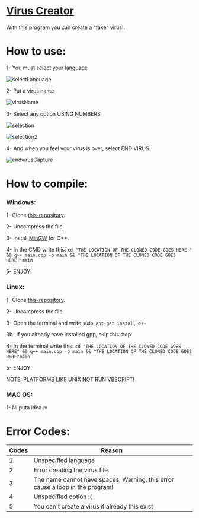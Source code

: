 # [Virus Creator](https://github.com/CosmoXDD/Fake-Virus-Creator)

With this program you can create a "fake" virus!.

# How to use:

1- You must select your language

![selectLanguage](https://raw.githubusercontent.com/CosmoXDD/Prank-Virus-Creator/master/img/1.PNG)

2- Put a virus name

![virusName](https://raw.githubusercontent.com/CosmoXDD/Prank-Virus-Creator/master/img/2.PNG)

3- Select any option USING NUMBERS

![selection](https://raw.githubusercontent.com/CosmoXDD/Prank-Virus-Creator/master/img/3.PNG)

![selection2](https://raw.githubusercontent.com/CosmoXDD/Prank-Virus-Creator/master/img/4.PNG)

4- And when you feel your virus is over, select END VIRUS.

![endvirusCapture](https://raw.githubusercontent.com/CosmoXDD/Prank-Virus-Creator/master/img/5.PNG)


# How to compile:


### Windows: 

1- Clone [this-repository](https://github.com/CosmoXDD/Virus-Creator/archive/master.zip).

2- Uncompress the file.

3- Install [MinGW](http://www.mingw.org/) for C++.

4- In the CMD write this: ```cd "THE LOCATION OF THE CLONED CODE GOES HERE!" && g++ main.cpp -o main && "THE LOCATION OF THE CLONED CODE GOES HERE!"main```

5- ENJOY!


### Linux: 

1- Clone [this-repository](https://github.com/CosmoXDD/Virus-Creator/archive/master.zip).

2- Uncompress the file.

3- Open the terminal and write ```sudo apt-get install g++```

3b- If you already have installed gpp, skip this step.

4- In the terminal write this: ```cd "THE LOCATION OF THE CLONED CODE GOES HERE" && g++ main.cpp -o main && "THE LOCATION OF THE CLONED CODE GOES HERE"main```

5- ENJOY!

NOTE: PLATFORMS LIKE UNIX NOT RUN VBSCRIPT!


### MAC OS:

1- Ni puta idea :v

# Error Codes:

|Codes | Reason                       
|------|------------------------------|
|1   |Unspecified language          |
|2   |Error creating the virus file.|
|3   |The name cannot have spaces, Warning, this error cause a loop in the program!|
|4   |Unspecified option :(|
|5   |You can't create a virus if already this exist|
